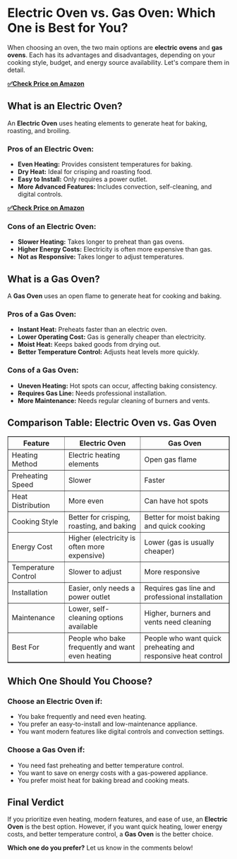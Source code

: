 <!DOCTYPE html>
<html lang="en">
<head>
    <meta charset="UTF-8">
    <meta name="viewport" content="width=device-width, initial-scale=1.0">
    <meta name="description" content="Electric Oven vs. Gas Oven: Which one is best for your kitchen? Compare their features, pros, and cons to make the right choice.">
    <meta name="keywords" content="Electric Oven vs Gas Oven, Best Kitchen Oven, Baking with Electric Oven, Gas vs Electric Cooking">
    <meta name="author" content="Your Name">
    <title>Electric Oven vs. Gas Oven: Which One Should You Choose?</title>
</head>
<body>

<h1>Electric Oven vs. Gas Oven: Which One is Best for You?</h1>

<p>When choosing an oven, the two main options are <strong>electric ovens</strong> and <strong>gas ovens</strong>. Each has its advantages and disadvantages, depending on your cooking style, budget, and energy source availability. Let's compare them in detail.</p>

[**✅Check Price on Amazon**](https://amzn.to/3FeVGKw)

<h2>What is an Electric Oven?</h2>
<p>An <strong>Electric Oven</strong> uses heating elements to generate heat for baking, roasting, and broiling.</p>

<h3>Pros of an Electric Oven:</h3>
<ul>
    <li><strong>Even Heating:</strong> Provides consistent temperatures for baking.</li>
    <li><strong>Dry Heat:</strong> Ideal for crisping and roasting food.</li>
    <li><strong>Easy to Install:</strong> Only requires a power outlet.</li>
    <li><strong>More Advanced Features:</strong> Includes convection, self-cleaning, and digital controls.</li>
</ul>

[**✅Check Price on Amazon**](https://amzn.to/3FeVGKw)

<h3>Cons of an Electric Oven:</h3>
<ul>
    <li><strong>Slower Heating:</strong> Takes longer to preheat than gas ovens.</li>
    <li><strong>Higher Energy Costs:</strong> Electricity is often more expensive than gas.</li>
    <li><strong>Not as Responsive:</strong> Takes longer to adjust temperatures.</li>
</ul>

<h2>What is a Gas Oven?</h2>
<p>A <strong>Gas Oven</strong> uses an open flame to generate heat for cooking and baking.</p>

<h3>Pros of a Gas Oven:</h3>
<ul>
    <li><strong>Instant Heat:</strong> Preheats faster than an electric oven.</li>
    <li><strong>Lower Operating Cost:</strong> Gas is generally cheaper than electricity.</li>
    <li><strong>Moist Heat:</strong> Keeps baked goods from drying out.</li>
    <li><strong>Better Temperature Control:</strong> Adjusts heat levels more quickly.</li>
</ul>

<h3>Cons of a Gas Oven:</h3>
<ul>
    <li><strong>Uneven Heating:</strong> Hot spots can occur, affecting baking consistency.</li>
    <li><strong>Requires Gas Line:</strong> Needs professional installation.</li>
    <li><strong>More Maintenance:</strong> Needs regular cleaning of burners and vents.</li>
</ul>

<h2>Comparison Table: Electric Oven vs. Gas Oven</h2>
<table border="1">
    <tr>
        <th>Feature</th>
        <th>Electric Oven</th>
        <th>Gas Oven</th>
    </tr>
    <tr>
        <td>Heating Method</td>
        <td>Electric heating elements</td>
        <td>Open gas flame</td>
    </tr>
    <tr>
        <td>Preheating Speed</td>
        <td>Slower</td>
        <td>Faster</td>
    </tr>
    <tr>
        <td>Heat Distribution</td>
        <td>More even</td>
        <td>Can have hot spots</td>
    </tr>
    <tr>
        <td>Cooking Style</td>
        <td>Better for crisping, roasting, and baking</td>
        <td>Better for moist baking and quick cooking</td>
    </tr>
    <tr>
        <td>Energy Cost</td>
        <td>Higher (electricity is often more expensive)</td>
        <td>Lower (gas is usually cheaper)</td>
    </tr>
    <tr>
        <td>Temperature Control</td>
        <td>Slower to adjust</td>
        <td>More responsive</td>
    </tr>
    <tr>
        <td>Installation</td>
        <td>Easier, only needs a power outlet</td>
        <td>Requires gas line and professional installation</td>
    </tr>
    <tr>
        <td>Maintenance</td>
        <td>Lower, self-cleaning options available</td>
        <td>Higher, burners and vents need cleaning</td>
    </tr>
    <tr>
        <td>Best For</td>
        <td>People who bake frequently and want even heating</td>
        <td>People who want quick preheating and responsive heat control</td>
    </tr>
</table>

<h2>Which One Should You Choose?</h2>
<h3>Choose an Electric Oven if:</h3>
<ul>
    <li>You bake frequently and need even heating.</li>
    <li>You prefer an easy-to-install and low-maintenance appliance.</li>
    <li>You want modern features like digital controls and convection settings.</li>
</ul>

<h3>Choose a Gas Oven if:</h3>
<ul>
    <li>You need fast preheating and better temperature control.</li>
    <li>You want to save on energy costs with a gas-powered appliance.</li>
    <li>You prefer moist heat for baking bread and cooking meats.</li>
</ul>

<h2>Final Verdict</h2>
<p>If you prioritize even heating, modern features, and ease of use, an <strong>Electric Oven</strong> is the best option. However, if you want quick heating, lower energy costs, and better temperature control, a <strong>Gas Oven</strong> is the better choice.</p>

<p><strong>Which one do you prefer?</strong> Let us know in the comments below!</p>

</body>
</html>
